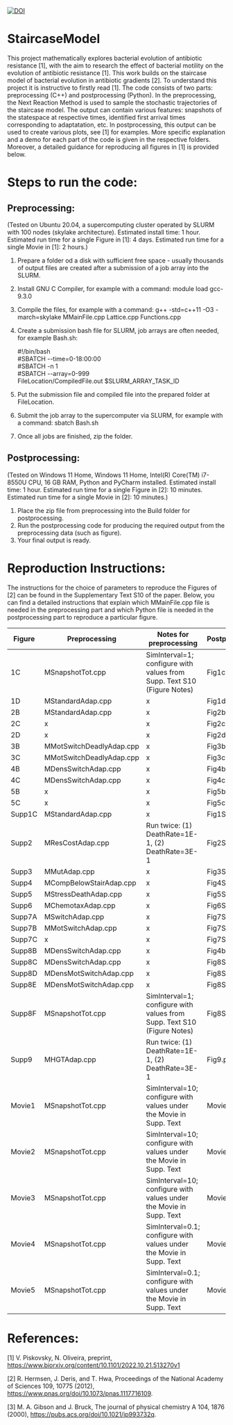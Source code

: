 [![DOI](https://zenodo.org/badge/533790861.svg)](https://zenodo.org/badge/latestdoi/533790861)

# StaircaseModel
This project mathematically explores bacterial evolution of antibiotic resistance [1], with the aim to research the effect of bacterial motility on the evolution of antibiotic resistance [1]. This work builds on the staircase model of bacterial evolution in antibiotic gradients [2]. To understand this project it is instructive to firstly read [1]. The code consists of two parts: preprocessing (C++) and postprocessing (Python). In the preprocessing, the Next Reaction Method is used to sample the stochastic trajectories of the staircase model. The output can contain various features: snapshots of the statespace at respective times, identified first arrival times corresponding to adaptatation, etc. In postprocessing, this output can be used to create various plots, see [1] for examples. More specific explanation and a demo for each part of the code is given in the respective folders. Moreover, a detailed guidance for reproducing all figures in [1] is provided below.

# Steps to run the code:
## Preprocessing:
(Tested on Ubuntu 20.04, a supercomputing cluster operated by SLURM with 100 nodes (skylake architecture). Estimated install time: 1 hour. Estimated run time for a single Figure in [1]: 4 days. Estimated run time for a single Movie in [1]: 2 hours.)
1) Prepare a folder od a disk with sufficient free space - usually thousands of output files are created after a submission of a job array into the SLURM.
2) Install GNU C Compiler, for example with a command: module load gcc-9.3.0
3) Compile the files, for example with a command: g++ -std=c++11 -O3 -march=skylake MMainFile.cpp Lattice.cpp Functions.cpp
4) Create a submission bash file for SLURM, job arrays are often needed, for example Bash.sh:

    #!/bin/bash  
    #SBATCH --time=0-18:00:00  
    #SBATCH -n 1  
    #SBATCH --array=0-999  
    FileLocation/CompiledFile.out $SLURM_ARRAY_TASK_ID

5) Put the submission file and compiled file into the prepared folder at FileLocation.
6) Submit the job array to the supercomputer via SLURM, for example with a command: sbatch Bash.sh
7) Once all jobs are finished, zip the folder.

## Postprocessing:
(Tested on Windows 11 Home, Windows 11 Home, Intel(R) Core(TM) i7-8550U CPU, 16 GB RAM, Python and PyCharm installed. Estimated install time: 1 hour. Estimated run time for a single Figure in [2]: 10 minutes. Estimated run time for a single Movie in [2]: 10 minutes.)
1) Place the zip file from preprocessing into the Build folder for postprocessing.
2) Run the postprocessing code for producing the required output from the preprocessing data (such as figure).
3) Your final output is ready.

# Reproduction Instructions:
The instructions for the choice of parameters to reproduce the Figures of [2] can be found in the Supplementary Text S10 of the paper. Below, you can find a detailed instructions that explain which MMainFile.cpp file is needed in the preprocessing part and which Python file is needed in the postprocessing part to reproduce a particular figure.

| **Figure** | **Preprocessing**        | **Notes for preprocessing**                                             | **Postprocessing** |
|------------|--------------------------|-------------------------------------------------------------------------|--------------------|
| 1C         | MSnapshotTot.cpp         | SimInterval=1; configure with values from Supp. Text S10 (Figure Notes) | Fig1c.py           |
| 1D         | MStandardAdap.cpp        | x                                                                       | Fig1d.py           |
| 2B         | MStandardAdap.cpp        | x                                                                       | Fig2b.py           |
| 2C         | x                        | x                                                                       | Fig2c.py           |
| 2D         | x                        | x                                                                       | Fig2d.py           |
| 3B         | MMotSwitchDeadlyAdap.cpp | x                                                                       | Fig3b.py           |
| 3C         | MMotSwitchDeadlyAdap.cpp | x                                                                       | Fig3c.py           |
| 4B         | MDensSwitchAdap.cpp      | x                                                                       | Fig4b.py           |
| 4C         | MDensSwitchAdap.cpp      | x                                                                       | Fig4c.py           |
| 5B         | x                        | x                                                                       | Fig5b.py           |
| 5C         | x                        | x                                                                       | Fig5c.py           |
| Supp1C     | MStandardAdap.cpp        | x                                                                       | Fig1SIc.py         |
| Supp2      | MResCostAdap.cpp         | Run twice: (1) DeathRate=1E-1, (2) DeathRate=3E-1                       | Fig2SI.py          |
| Supp3      | MMutAdap.cpp             | x                                                                       | Fig3SI.py          |
| Supp4      | MCompBelowStairAdap.cpp  | x                                                                       | Fig4SI.py          |
| Supp5      | MStressDeathAdap.cpp     | x                                                                       | Fig5SI.py          |
| Supp6      | MChemotaxAdap.cpp        | x                                                                       | Fig6SI.py          |
| Supp7A     | MSwitchAdap.cpp          | x                                                                       | Fig7SIa.py         |
| Supp7B     | MMotSwitchAdap.cpp       | x                                                                       | Fig7SIb.py         |
| Supp7C     | x                        | x                                                                       | Fig7SIc.py         |
| Supp8B     | MDensSwitchAdap.cpp      | x                                                                       | Fig4b.py           |
| Supp8C     | MDensSwitchAdap.cpp      | x                                                                       | Fig8SIc.py         |
| Supp8D     | MDensMotSwitchAdap.cpp   | x                                                                       | Fig8SId.py         |
| Supp8E     | MDensMotSwitchAdap.cpp   | x                                                                       | Fig8SIe.py         |
| Supp8F     | MSnapshotTot.cpp         | SimInterval=1; configure with values from Supp. Text S10 (Figure Notes) | Fig8SIf.py         |
| Supp9      | MHGTAdap.cpp             | Run twice: (1) DeathRate=1E-1, (2) DeathRate=3E-1                       | Fig9.py            |
| Movie1     | MSnapshotTot.cpp         | SimInterval=10; configure with values under the Movie in Supp. Text     | Movie1.py          |
| Movie2     | MSnapshotTot.cpp         | SimInterval=10; configure with values under the Movie in Supp. Text     | Movie2.py          |
| Movie3     | MSnapshotTot.cpp         | SimInterval=10; configure with values under the Movie in Supp. Text     | Movie3.py          |
| Movie4     | MSnapshotTot.cpp         | SimInterval=0.1; configure with values under the Movie in Supp. Text    | Movie4.py          |
| Movie5     | MSnapshotTot.cpp         | SimInterval=0.1; configure with values under the Movie in Supp. Text    | Movie5.py          |

# References:
[1] V. Piskovsky, N. Oliveira, preprint, https://www.biorxiv.org/content/10.1101/2022.10.21.513270v1

[2] R. Hermsen, J. Deris, and T. Hwa, Proceedings of the National Academy of Sciences 109, 10775 (2012), https://www.pnas.org/doi/10.1073/pnas.1117716109.

[3] M. A. Gibson and J. Bruck, The journal of physical chemistry A 104, 1876 (2000), https://pubs.acs.org/doi/10.1021/jp993732q.
